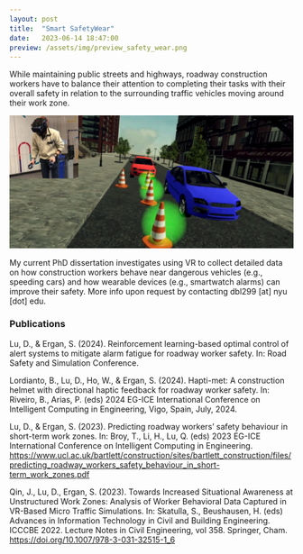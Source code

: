 ```yaml
---
layout: post
title:  "Smart SafetyWear"
date:   2023-06-14 18:47:00
preview: /assets/img/preview_safety_wear.png
---
```


While maintaining public streets and highways, roadway construction workers have to balance their attention to completing their tasks with their overall safety in relation to the surrounding traffic vehicles moving around their work zone.

![VR roadway work zone simulation](/assets/img/safety-wear/promo.png)

My current PhD dissertation investigates using VR to collect detailed data on how construction workers behave near dangerous vehicles (e.g., speeding cars) and how wearable devices (e.g., smartwatch alarms) can improve their safety. More info upon request by contacting dbl299 [at] nyu [dot] edu.

### Publications

Lu, D., & Ergan, S. (2024). Reinforcement learning-based optimal control of alert systems to mitigate alarm fatigue for roadway worker safety. In: Road Safety and Simulation Conference.

Lordianto, B., Lu, D., Ho, W., & Ergan, S. (2024). Hapti-met: A construction helmet with directional haptic feedback for roadway worker safety. In: Riveiro, B., Arias, P. (eds) 2024 EG-ICE International Conference on Intelligent Computing in Engineering, Vigo, Spain, July, 2024.

Lu, D., & Ergan, S. (2023). Predicting roadway workers’ safety behaviour in short-term work zones. In: Broy, T., Li, H., Lu, Q. (eds) 2023 EG-ICE International Conference on Intelligent Computing in Engineering. https://www.ucl.ac.uk/bartlett/construction/sites/bartlett_construction/files/predicting_roadway_workers_safety_behaviour_in_short-term_work_zones.pdf

Qin, J., Lu, D., Ergan, S. (2023). Towards Increased Situational Awareness at Unstructured Work Zones: Analysis of Worker Behavioral Data Captured in VR-Based Micro Traffic Simulations. In: Skatulla, S., Beushausen, H. (eds) Advances in Information Technology in Civil and Building Engineering. ICCCBE 2022. Lecture Notes in Civil Engineering, vol 358. Springer, Cham. https://doi.org/10.1007/978-3-031-32515-1_6
